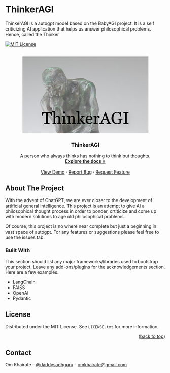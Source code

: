 # ThinkerAGI
ThinkerAGI is a autogpt model based on the BabyAGI project. It is a self criticizing AI application that helps us answer philosophical problems. Hence, called the Thinker 

<a name="ThinkerAGI"></a>

[![MIT License][license-shield]][license-url]

<!-- PROJECT LOGO -->
<br />
<div align="center">
  <a href="https://github.com/omkhairate/ThinkerAGI">
    <img src="thinkeragi.png" alt="Logo">
  </a>

  <h3 align="center">ThinkerAGI</h3>

  <p align="center">
    A person who always thinks has nothing to think but thoughts.
    <br />
    <a href="https://github.com/omkhairate/ThinkerAGI"><strong>Explore the docs »</strong></a>
    <br />
    <br />
    <a href="https://github.com/omkhairate/ThinkerAGI">View Demo</a>
    ·
    <a href="https://github.com/omkhairate/ThinkerAGI/issues">Report Bug</a>
    ·
    <a href="https://github.com/omkhairate/ThinkerAGI/issues">Request Feature</a>
  </p>
</div>


<!-- ABOUT THE PROJECT -->
## About The Project

With the advent of ChatGPT, we are ever closer to the development of artificial general intelligence. This project is an attempt to give AI a philosophical thought process in order to ponder, crtiticize and come up with modern solutions to age old philosophical problems. 

Of course, this project is no where near complete but just a beginning in vast space of autogpt. For any features or suggestions please feel free to use the issues tab.


### Built With

This section should list any major frameworks/libraries used to bootstrap your project. Leave any add-ons/plugins for the acknowledgements section. Here are a few examples.

* LangChain
* FAISS
* OpenAI
* Pydantic


<!-- LICENSE -->
## License

Distributed under the MIT License. See `LICENSE.txt` for more information.

<p align="right">(<a href="#readme-top">back to top</a>)</p>



<!-- CONTACT -->
## Contact

Om Khairate - [@daddysadhguru](https://twitter.com/daddysadhguru) - omkhairate@gmail.com


<!-- MARKDOWN LINKS & IMAGES -->
<!-- https://www.markdownguide.org/basic-syntax/#reference-style-links -->
[license-shield]: https://img.shields.io/github/license/othneildrew/Best-README-Template.svg?style=for-the-badge
[license-url]: https://github.com/othneildrew/Best-README-Template/blob/master/LICENSE.txt
[linkedin-shield]: https://img.shields.io/badge/-LinkedIn-black.svg?style=for-the-badge&logo=linkedin&colorB=555
[linkedin-url]: https://in.linkedin.com/in/om-khairate-993b72194?original_referer=https%3A%2F%2Fwww.google.com%2F
